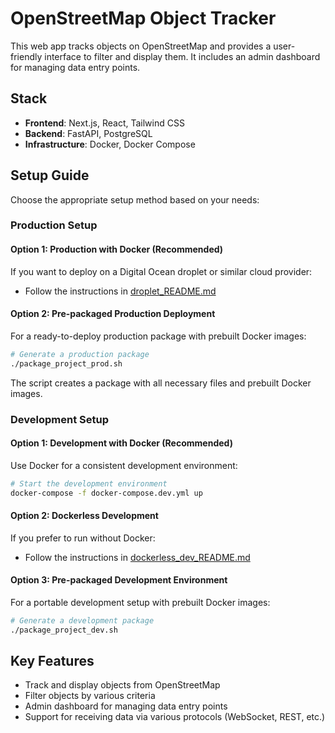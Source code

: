 # OpenStreetMap Object Tracker

This web app tracks objects on OpenStreetMap and provides a user-friendly interface to filter and display them. It includes an admin dashboard for managing data entry points.

## Stack
- **Frontend**: Next.js, React, Tailwind CSS
- **Backend**: FastAPI, PostgreSQL
- **Infrastructure**: Docker, Docker Compose

## Setup Guide

Choose the appropriate setup method based on your needs:

### Production Setup

#### Option 1: Production with Docker (Recommended)
If you want to deploy on a Digital Ocean droplet or similar cloud provider:
- Follow the instructions in [droplet_README.md](droplet_README.md)

#### Option 2: Pre-packaged Production Deployment
For a ready-to-deploy production package with prebuilt Docker images:
```bash
# Generate a production package
./package_project_prod.sh
```
The script creates a package with all necessary files and prebuilt Docker images.

### Development Setup

#### Option 1: Development with Docker (Recommended)
Use Docker for a consistent development environment:
```bash
# Start the development environment
docker-compose -f docker-compose.dev.yml up
```

#### Option 2: Dockerless Development
If you prefer to run without Docker:
- Follow the instructions in [dockerless_dev_README.md](dockerless_dev_README.md)

#### Option 3: Pre-packaged Development Environment
For a portable development setup with prebuilt Docker images:
```bash
# Generate a development package
./package_project_dev.sh
```

## Key Features
- Track and display objects from OpenStreetMap
- Filter objects by various criteria
- Admin dashboard for managing data entry points
- Support for receiving data via various protocols (WebSocket, REST, etc.) 